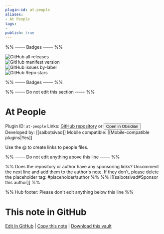 ```yaml
---
plugin-id: at-people
aliases:
- At People
tags: 
- 
publish: true
---
```


%% ----- Badges ----- %%

![GitHub all releases](https://img.shields.io/github/downloads/saibotsivad/obsidian-at-people/total?color=573E7A&logo=github&style=for-the-badge)   
![GitHub manifest version](https://img.shields.io/github/manifest-json/v/saibotsivad/obsidian-at-people?color=573E7A&logo=github&style=for-the-badge)   
![GitHub issues by-label](https://img.shields.io/github/issues/saibotsivad/obsidian-at-people/help%20wanted?color=573E7A&logo=github&style=for-the-badge)   
![GitHub Repo stars](https://img.shields.io/github/stars/saibotsivad/obsidian-at-people?color=573E7A&logo=github&style=for-the-badge)

%% ----- Badges ----- %%

%% ----- Do not edit this section ----- %%

# At People

Plugin ID: `at-people`
Links: [GitHub repository](https://github.com/saibotsivad/obsidian-at-people) or [<button id=HH>Open in Obsidian</button>](obsidian://show-plugin?id=at-people)
Developed by: [[saibotsivad]]
Mobile compatible: [[Mobile-compatible plugins|Yes]]

Use the @ to create links to people files.

%% ----- Do not edit anything above this line ----- %% 

%% Does the repository or author have any sponsoring links? Uncomment the next line and add them to the author's note. If they don't, please delete the placeholder tag: #placeholder/author %%
%% ![[saibotsivad#Sponsor this author]] %%

%% Hub footer: Please don't edit anything below this line %%

# This note in GitHub

<span class="git-footer">[Edit In GitHub](https://github.dev/obsidian-community/obsidian-hub/blob/main/02%20-%20Community%20Expansions/02.05%20All%20Community%20Expansions/Plugins/at-people.md "git-hub-edit-note") | [Copy this note](https://raw.githubusercontent.com/obsidian-community/obsidian-hub/main/02%20-%20Community%20Expansions/02.05%20All%20Community%20Expansions/Plugins/at-people.md "git-hub-copy-note") | [Download this vault](https://github.com/obsidian-community/obsidian-hub/archive/refs/heads/main.zip "git-hub-download-vault") </span>
